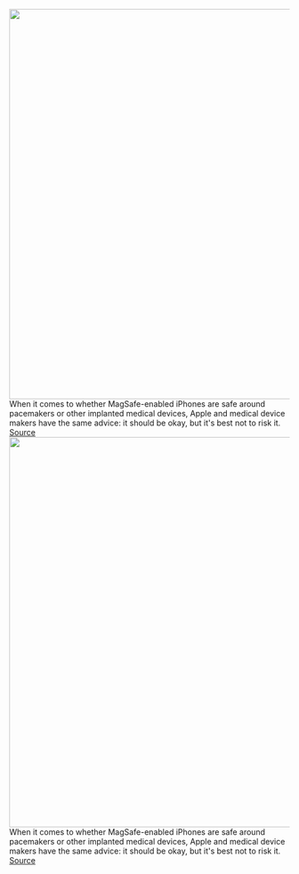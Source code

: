 <img src='https://cdn.vox-cdn.com/thumbor/bv4ZxIJATtjkq_5xaAW7-J8_zO8=/0x0:2040x1360/1200x800/filters:focal(819x467:1145x793)/cdn.vox-cdn.com/uploads/chorus_image/image/68718106/dbohn_201019_4243_0003.0.0.jpg' width='700px' /><br/>
When it comes to whether MagSafe-enabled iPhones are safe around pacemakers or other implanted medical devices, Apple and medical device makers have the same advice: it should be okay, but it's best not to risk it.
<a href='https://www.theverge.com/22248748/iphone-magsafe-pacemaker-interference-risk'> Source <a/><img src='https://cdn.vox-cdn.com/thumbor/bv4ZxIJATtjkq_5xaAW7-J8_zO8=/0x0:2040x1360/1200x800/filters:focal(819x467:1145x793)/cdn.vox-cdn.com/uploads/chorus_image/image/68718106/dbohn_201019_4243_0003.0.0.jpg' width='700px' /><br/>
When it comes to whether MagSafe-enabled iPhones are safe around pacemakers or other implanted medical devices, Apple and medical device makers have the same advice: it should be okay, but it's best not to risk it.
<a href='https://www.theverge.com/22248748/iphone-magsafe-pacemaker-interference-risk'> Source <a/>